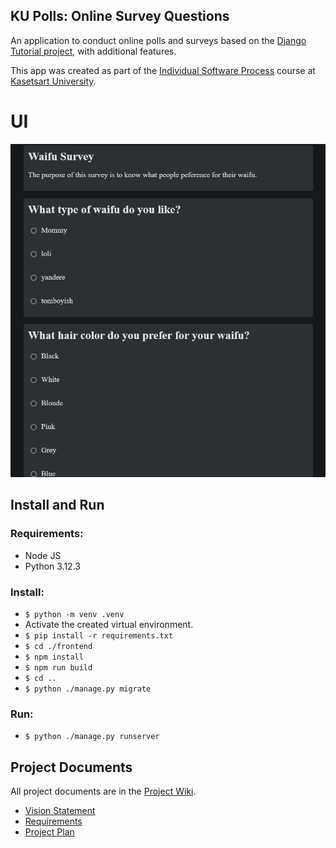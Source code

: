 ## KU Polls: Online Survey Questions 

An application to conduct online polls and surveys based on the [Django Tutorial project](https://docs.djangoproject.com/en/5.1/intro/tutorial01/), with additional features.

This app was created as part of the [Individual Software Process](
https://cpske.github.io/ISP) course at [Kasetsart University](https://www.ku.ac.th).

# UI
![UI Preview](./images/UI.png)  

## Install and Run
### Requirements: 
 - Node JS
 - Python 3.12.3  
### Install:  
 - `$ python -m venv .venv`
 - Activate the created virtual environment.
 - `$ pip install -r requirements.txt`
 - `$ cd ./frontend`
 - `$ npm install`
 - `$ npm run build`
 - `$ cd ..`  
 - `$ python ./manage.py migrate`
### Run:  
 - `$ python ./manage.py runserver`

## Project Documents
All project documents are in the [Project Wiki](../../wiki/Home).  
- [Vision Statement](../../wiki/Vision)  
- [Requirements](../../wiki/Requirements)  
- [Project Plan](../../wiki/KU-Polls-Project-Plan)  

